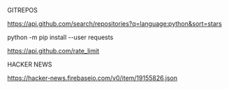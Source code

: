 GITREPOS

https://api.github.com/search/repositories?q=language:python&sort=stars

python -m pip install --user requests

https://api.github.com/rate_limit

HACKER NEWS

https://hacker-news.firebaseio.com/v0/item/19155826.json